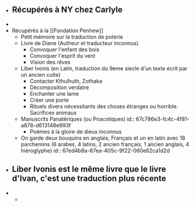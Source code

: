 - Récupérés à NY chez Carlyle
	-
-
- Récupérés à la [[Fondation Penhew]]
	- Petit mémoire sur la traduction de poterie
	- Livre de Diane (Autheur et traducteur inconnus)
		- Convoquer l'enfant des bois
		- Convoquer l'esprit du vent
		- Vision des rêves
	- Liber Ivonis (en Latin, traduction du 9eme siecle d'un texte écrit par un ancien culte)
		- Contacter Kthulhuth, Zothaka
		- Décomposition verdatre
		- Enchanter une lame
		- Créer une porte
		- Rituels divers nécessitants des choses étranges ou horrible. Sacrifices animaux
	- Manuscrits Panatériques (ou Pnacotiques)
	  id:: 67c786e3-fc4c-4f81-a878-d613148e993f
		- Poèmes à la gloire de dieux inconnus
	- On garde deux bouquins en anglais, Français et un en latin avec 18 parchemins (6 arabes, 4 latins, 2 ancien français, 1 ancien anglais, 4 hiéroglyphe)
	  id:: 67ed4b8a-87ea-405c-9f22-060e62ca1d2d
- Liber Ivonis est le même livre que le livre d'Ivan, c'est une traduction plus récente
	-
-
	-